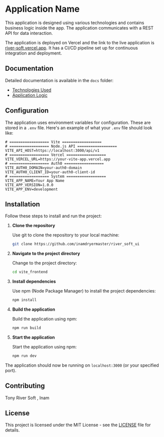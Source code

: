 # Application Name

This application is designed using various technologies and contains business logic inside the app. The application communicates with a REST API for data interaction.

The application is deployed on Vercel and the link to the live application is [river-soft.vercel.app](https://river-soft.vercel.app). It has a CI/CD pipeline set up for continuous integration and deployment.

## Documentation

Detailed documentation is available in the `docs` folder:

- [Technologies Used](docs/technologies.md)
- [Application Logic](docs/logic.md)

## Configuration

The application uses environment variables for configuration. These are stored in a `.env` file. Here's an example of what your `.env` file should look like:

```properties
# ================== Vite ==================
# ================== Node.js API ==================
VITE_API_HOST=https://localhost:3000/api/v1
# ================== Vercel ==================
VITE_VERCEL_URL=https://your-vite-app.vercel.app
# ================== Auth0 ==================
VITE_AUTH0_DOMAIN=your-auth0-domain
VITE_AUTH0_CLIENT_ID=your-auth0-client-id
# ================== System ==================
VITE_APP_NAME=Your App Name
VITE_APP_VERSION=1.0.0
VITE_APP_ENV=development

```

## Installation

Follow these steps to install and run the project:

1. **Clone the repository**

    Use git to clone the repository to your local machine:

    ```bash
    git clone https://github.com/inamdryermaster/river_soft_ui
    ```

2. **Navigate to the project directory**

    Change to the project directory:

    ```bash
    cd vite_frontend
    ```

3. **Install dependencies**

    Use npm (Node Package Manager) to install the project dependencies:

    ```bash
    npm install
    ```

4. **Build the application**

    Build the application using npm:

    ```bash
    npm run build
    ```

5. **Start the application**

    Start the application using npm:

    ```bash
    npm run dev
    ```

The application should now be running on `localhost:3000` (or your specified port).

## Contributing

Tony River Soft , Inam 

## License

This project is licensed under the MIT License - see the [LICENSE](LICENSE) file for details.